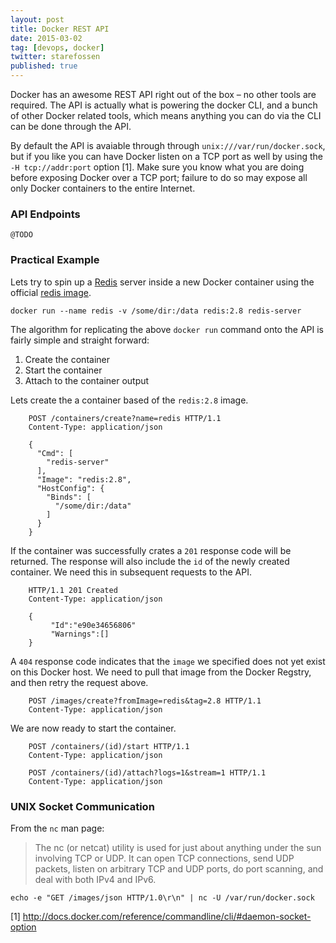 ```yaml
---
layout: post
title: Docker REST API
date: 2015-03-02
tag: [devops, docker]
twitter: starefossen
published: true
---
```


<p class="lead">Docker has an awesome REST API right out of the box – no other
tools are required. The API is actually what is powering the docker CLI, and a
bunch of other Docker related tools, which means anything you can do via the
CLI can be done through the API.</p>

By default the API is avaiable through through `unix:///var/run/docker.sock`,
but if you like you can have Docker listen on a TCP port as well by using the
`-H tcp://addr:port` option [1]. Make sure you know what you are doing before
exposing Docker over a TCP port; failure to do so may expose all only Docker
containers to the entire Internet.

### API Endpoints

`@TODO`

### Practical Example

Lets try to spin up a [Redis](http://redis.io) server inside a new Docker
container using the official [redis image](https://registry.hub.docker.com/_/redis/).

```
docker run --name redis -v /some/dir:/data redis:2.8 redis-server
```

The algorithm for replicating the above `docker run` command onto the API is
fairly simple and straight forward:

 1. Create the container
 2. Start the container
 3. Attach to the container output

Lets create the a container based of the `redis:2.8` image.

```
    POST /containers/create?name=redis HTTP/1.1
    Content-Type: application/json

    {
      "Cmd": [
        "redis-server"
      ],
      "Image": "redis:2.8",
      "HostConfig": {
        "Binds": [
          "/some/dir:/data"
        ]
      }
    }
```

If the container was successfully crates a `201` response code will be
returned. The response will also include the `id` of the newly created
container. We need this in subsequent requests to the API.

```
    HTTP/1.1 201 Created
    Content-Type: application/json

    {
         "Id":"e90e34656806"
         "Warnings":[]
    }
```

A `404` response code indicates that the `image` we specified does not yet
exist on this Docker host. We need to pull that image from the Docker Regstry,
and then retry the request above.

```
    POST /images/create?fromImage=redis&tag=2.8 HTTP/1.1
    Content-Type: application/json
```

We are now ready to start the container.

```
    POST /containers/(id)/start HTTP/1.1
    Content-Type: application/json
```

```
    POST /containers/(id)/attach?logs=1&stream=1 HTTP/1.1
    Content-Type: application/json
```

### UNIX Socket Communication


From the `nc` man page:

> The nc (or netcat) utility is used for just about anything under the sun
> involving TCP or UDP. It can open TCP connections, send UDP packets, listen
> on arbitrary TCP and UDP ports, do port scanning, and deal with both IPv4 and
> IPv6.

```
echo -e "GET /images/json HTTP/1.0\r\n" | nc -U /var/run/docker.sock
```

[1] http://docs.docker.com/reference/commandline/cli/#daemon-socket-option
